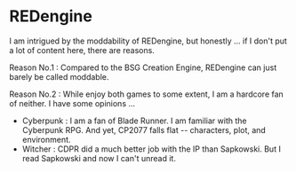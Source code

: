 # REDengine

I am intrigued by the moddability of REDengine, but honestly ...
if I don't put a lot of content here, there are reasons.

Reason No.1 : Compared to the BSG Creation Engine, REDengine can just barely be called moddable.

Reason No.2 : While enjoy both games to some extent, I am a hardcore fan of neither. I have some opinions ...

- Cyberpunk : I am a fan of Blade Runner. I am familiar with the Cyberpunk RPG. And yet, CP2077 falls flat -- characters, plot, and environment.
- Witcher :  CDPR did a much better job with the IP than Sapkowski. But I read Sapkowski and now I can't unread it.
